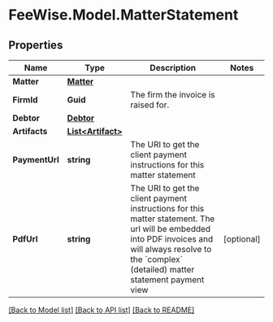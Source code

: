 # FeeWise.Model.MatterStatement

## Properties

Name | Type | Description | Notes
------------ | ------------- | ------------- | -------------
**Matter** | [**Matter**](Matter.md) |  | 
**FirmId** | **Guid** | The firm the invoice is raised for. | 
**Debtor** | [**Debtor**](Debtor.md) |  | 
**Artifacts** | [**List&lt;Artifact&gt;**](Artifact.md) |  | 
**PaymentUrl** | **string** | The URI to get the client payment instructions for this matter statement | 
**PdfUrl** | **string** | The URI to get the client payment instructions for this matter statement. The url will be embedded into PDF invoices and will always resolve to the &#x60;complex&#x60; (detailed) matter statement payment view   | [optional] 

[[Back to Model list]](../README.md#documentation-for-models) [[Back to API list]](../README.md#documentation-for-api-endpoints) [[Back to README]](../README.md)

